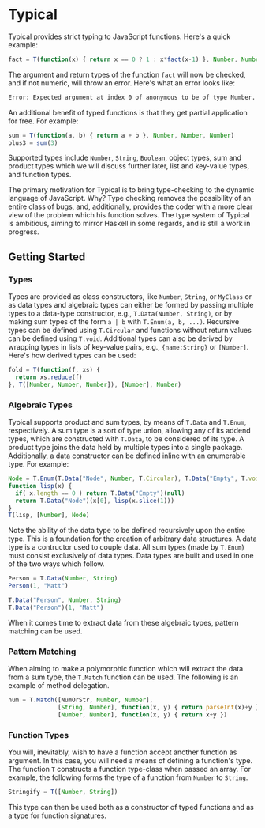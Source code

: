 # Typical
Typical provides strict typing to JavaScript functions. Here's a quick 
example:

```javascript
fact = T(function(x) { return x == 0 ? 1 : x*fact(x-1) }, Number, Number)
```

The argument and return types of the function `fact` will now be checked,
and if not numeric, will throw an error. Here's what an error looks
like:

```sh
Error: Expected argument at index 0 of anonymous to be of type Number.
```

An additional benefit of typed functions is that they get partial application
for free. For example:

```javascript
sum = T(function(a, b) { return a + b }, Number, Number, Number)
plus3 = sum(3)
```

Supported types include `Number`, `String`, `Boolean`, object types, sum 
and product types which we will discuss further later, list and 
key-value types, and function types.

The primary motivation for Typical is to bring type-checking to the dynamic
language of JavaScript. Why? Type checking removes the possibility of an entire
class of bugs, and, additionally, provides the coder with a more clear view
of the problem which his function solves. The type system of Typical is
ambitious, aiming to mirror Haskell in some regards, and is still a work in
progress.

## Getting Started
### Types
Types are provided as class constructors, like `Number`, `String`, or 
`MyClass` or as data types and algebraic types can either be formed by passing 
multiple types to a data-type constructor, e.g., `T.Data(Number, String)`,
or by making sum types of the form `a | b` with `T.Enum(a, b, ...)`. Recursive
types can be defined using `T.Circular` and functions without return values
can be defined using `T.void`. Additional types can also be derived by wrapping
types in lists of key-value pairs, e.g., `{name:String}` or `[Number]`.
Here's how derived types can be used:

```javascript
fold = T(function(f, xs) {
  return xs.reduce(f)
}, T([Number, Number, Number]), [Number], Number)
```

### Algebraic Types
Typical supports product and sum types, by means of `T.Data` and `T.Enum`,
respectively. A sum type is a sort of type union, allowing any of its
addend types, which are constructed with `T.Data`, to be considered of its type. 
A product type joins the data held by multiple types into a single package. 
Additionally, a data constructor can be defined inline with an enumerable type. 
For example:

```javascript
Node = T.Enum(T.Data("Node", Number, T.Circular), T.Data("Empty", T.void))
function lisp(x) {
  if( x.length == 0 ) return T.Data("Empty")(null)
  return T.Data("Node")(x[0], lisp(x.slice(1)))
}
T(lisp, [Number], Node)
```

Note the ability of the data type to be defined recursively upon the entire
type. This is a foundation for the creation of arbitrary data structures. A
data type is a contructor used to couple data. All sum types (made by `T.Enum`)
must consist exclusively of data types. Data types are built and used in one
of the two ways which follow.

```javascript
Person = T.Data(Number, String)
Person(1, "Matt")
```

```javascript
T.Data("Person", Number, String)
T.Data("Person")(1, "Matt")
```

When it comes time to extract data from these algebraic types, pattern matching
can be used.

### Pattern Matching
When aiming to make a polymorphic function which will extract the data from
a sum type, the `T.Match` function can be used. The following is an example of
method delegation.

```javascript
num = T.Match([NumOrStr, Number, Number],
              [String, Number], function(x, y) { return parseInt(x)+y },
              [Number, Number], function(x, y) { return x+y })
```	      


### Function Types
You will, inevitably, wish to have a function accept another function as
argument. In this case, you will need a means of defining a function's type.
The function `T` constructs a function type-class when passed an array. For example,
the following forms the type of a function from `Number` to `String`.

```javascript
Stringify = T([Number, String])
```

This type can then be used both as a constructor of typed functions and as
a type for function signatures.
